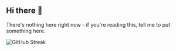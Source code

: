 ## Hi there 👋
There's nothing here right now - if you're reading this, tell me to put something here.

![GitHub Streak](https://streak-stats.demolab.com/?user=redisnotbluedev&theme=dark)
